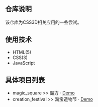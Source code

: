  ## 仓库说明
该仓库为CSS3D相关应用的一些尝试。

 ## 使用技术
 - HTML(5)
 - CSS(3)
 - JavaScript

 ## 具体项目列表
 - magic_square >> 魔方 · <a href="https://demo.huimingwu.com/magic_square/" target="_blank">Demo</a>
 - creation_festival >> 淘宝造物节 · <a href="https://demo.huimingwu.com/creation_festival/" target="_blank">Demo</a>
